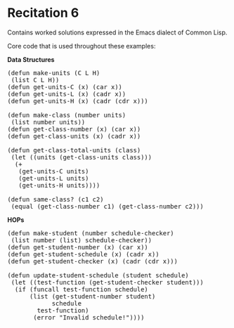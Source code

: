Recitation 6
============ 

Contains worked solutions expressed in the Emacs dialect of Common Lisp.

Core code that is used throughout these examples:

**Data Structures**

<pre>
(defun make-units (C L H)
 (list C L H))
(defun get-units-C (x) (car x))
(defun get-units-L (x) (cadr x))
(defun get-units-H (x) (cadr (cdr x)))

(defun make-class (number units)
 (list number units))
(defun get-class-number (x) (car x))
(defun get-class-units (x) (cadr x))

(defun get-class-total-units (class)
 (let ((units (get-class-units class)))
  (+ 
   (get-units-C units)
   (get-units-L units)
   (get-units-H units))))

(defun same-class? (c1 c2)
 (equal (get-class-number c1) (get-class-number c2)))
</pre>

**HOPs**

<pre>
(defun make-student (number schedule-checker)
 (list number (list) schedule-checker))
(defun get-student-number (x) (car x))
(defun get-student-schedule (x) (cadr x))
(defun get-student-checker (x) (cadr (cdr x)))

(defun update-student-schedule (student schedule)
 (let ((test-function (get-student-checker student)))
  (if (funcall test-function schedule)
      (list (get-student-number student)
            schedule
	    test-function)
       (error "Invalid schedule!"))))
</pre>